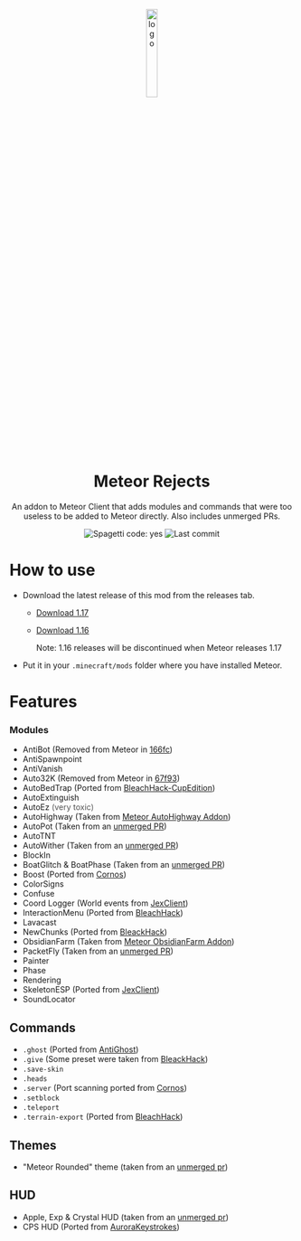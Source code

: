 <p align="center">
  <img src="https://github.com/C10udburst/meteor-rejects/blob/master/src/main/resources/assets/rejects/icon.png" alt="logo" width="20%"/>
</p>
<h1 align="center">Meteor Rejects</h1>
<p align="center">
An addon to Meteor Client that adds modules and commands that were too useless to be added to Meteor directly. 
Also includes unmerged PRs.
</p>
<div align="center">
  <img src="https://img.shields.io/badge/spaghetti%20code-yes-success" alt="Spagetti code: yes">
  <img stc="https://img.shields.io/github/last-commit/C10udburst/meteor-rejects" alt="Last commit">
</div>

# How to use
- Download the latest release of this mod from the releases tab.
  - [Download 1.17](https://github.com/C10udburst/meteor-rejects/releases/download/latest-1.17/meteor-rejects-addon-0.0.4.jar)
  - [Download 1.16](https://github.com/C10udburst/meteor-rejects/releases/download/latest-1.16/meteor-rejects-addon-0.0.4.jar)
    
    Note: 1.16 releases will be discontinued when Meteor releases 1.17
- Put it in your `.minecraft/mods` folder where you have installed Meteor.

# Features
### Modules
- AntiBot (Removed from Meteor in [166fc](https://github.com/MeteorDevelopment/meteor-client/commit/166fccc73e53de6cfdbe41ea58dc593a2f5011f6#diff-05896d5a7f735a14ee8da5d12fbd24585862ca68efdf32b9401b3f4329d17c73))
- AntiSpawnpoint
- AntiVanish
- Auto32K (Removed from Meteor in [67f93](https://github.com/MeteorDevelopment/meteor-client/commit/67f93de1e5e287ea62ddef041441306f01249c3d#diff-95d3e3b18ffadf76eef2358f30d424843d57acf8bde5ebd49a3f6befa6ff0529))
- AutoBedTrap (Ported from [BleachHack-CupEdition](https://github.com/CUPZYY/BleachHack-CupEdition/blob/master/src/main/java/bleach/hack/module/mods/AutoBedtrap.java))
- AutoExtinguish
- AutoEz <font color="#555">(very toxic)</font>
- AutoHighway (Taken from [Meteor AutoHighway Addon](https://github.com/VoidCyborg/meteor-auto-highway-addon))
- AutoPot (Taken from an [unmerged PR](https://github.com/MeteorDevelopment/meteor-client/pull/274))
- AutoTNT
- AutoWither (Taken from an [unmerged PR](https://github.com/MeteorDevelopment/meteor-client/pull/1070))
- BlockIn
- BoatGlitch & BoatPhase (Taken from an [unmerged PR](https://github.com/MeteorDevelopment/meteor-client/pull/814))
- Boost (Ported from [Cornos](https://github.com/cornos/Cornos/blob/master/src/main/java/me/zeroX150/cornos/features/module/impl/movement/Boost.java))
- ColorSigns
- Confuse
- Coord Logger (World events from [JexClient](https://github.com/DustinRepo/JexClient-main/blob/main/src/main/java/me/dustin/jex/feature/impl/misc/CoordFinder.java))
- InteractionMenu (Ported from [BleachHack](https://github.com/BleachDrinker420/BleachHack/pull/211))
- Lavacast
- NewChunks (Ported from [BleackHack](https://github.com/BleachDrinker420/BleachHack/blob/master/BleachHack-Fabric-1.17/src/main/java/bleach/hack/module/mods/NewChunks.java))
- ObsidianFarm (Taken from [Meteor ObsidianFarm Addon](https://github.com/VoidCyborg/meteor-obsidian-farm))
- PacketFly (Taken from an [unmerged PR](https://github.com/MeteorDevelopment/meteor-client/pull/813))
- Painter
- Phase
- Rendering
- SkeletonESP (Ported from [JexClient](https://github.com/DustinRepo/JexClient-main/blob/main/src/main/java/me/dustin/jex/feature/impl/render/Skeletons.java))
- SoundLocator

## Commands
- `.ghost` (Ported from [AntiGhost](https://github.com/gbl/AntiGhost/blob/fabric_1_16/src/main/java/de/guntram/mcmod/antighost/AntiGhost.java))
- `.give` (Some preset were taken from [BleackHack](https://github.com/BleachDrinker420/BleachHack/blob/master/BleachHack-Fabric-1.17/src/main/java/bleach/hack/command/commands/CmdGive.java))
- `.save-skin`
- `.heads`
- `.server` (Port scanning ported from [Cornos](https://github.com/cornos/Cornos/blob/master/src/main/java/me/zeroX150/cornos/features/command/impl/Scan.java))
- `.setblock`
- `.teleport`
- `.terrain-export` (Ported from [BleachHack](https://github.com/BleachDrinker420/BleachHack/blob/master/BleachHack-Fabric-1.17/src/main/java/bleach/hack/command/commands/CmdTerrain.java))

## Themes
- "Meteor Rounded" theme (taken from an [unmerged pr](https://github.com/MeteorDevelopment/meteor-client/pull/619))

## HUD
- Apple, Exp & Crystal HUD (taken from an [unmerged pr](https://github.com/MeteorDevelopment/meteor-client/pull/757))
- CPS HUD (Ported from [AuroraKeystrokes](https://github.com/LambdAurora/AuroraKeystrokes/tree/1.16/src/main/java/me/lambdaurora/keystrokes))

